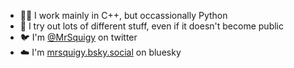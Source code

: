 - 👨‍💻 I work mainly in C++, but occassionally Python
- 🔮 I try out lots of different stuff, even if it doesn't become public
- 🐦 I'm [@MrSquigy](https://www.twitter.com/MrSquigy) on twitter
- ☁️ I'm [mrsquigy.bsky.social](https://bsky.app/profile/mrsquigy.bsky.social) on bluesky

<!--
**MrSquigy/MrSquigy** is a ✨ _special_ ✨ repository because its `README.md` (this file) appears on your GitHub profile.

Here are some ideas to get you started:


- 👯 I’m looking to collaborate on ...
- 🤔 I’m looking for help with ...
- 💬 Ask me about ...
- 😄 Pronouns: ...
- ⚡ Fun fact: ...

[![Jonathan's github stats](https://github-readme-stats.vercel.app/api?username=MrSquigy&count_private=true&hide=stars&show_icons=true)](https://github.com/anuraghazra/github-readme-stats) 
-->
